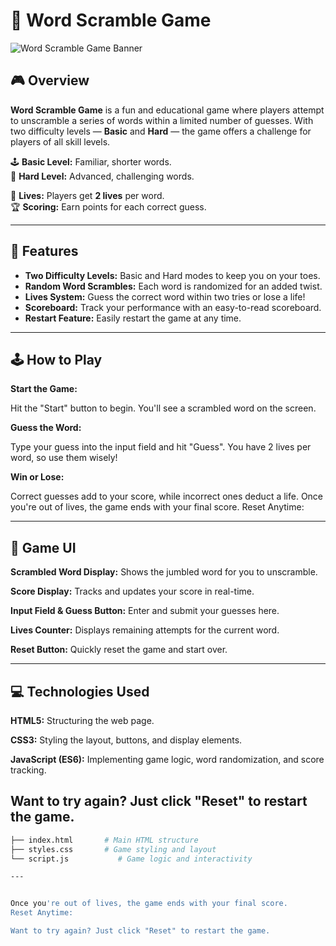 # 🧩 Word Scramble Game

![Word Scramble Game Banner](https://user-images.githubusercontent.com/your-image.png)

## 🎮 Overview

**Word Scramble Game** is a fun and educational game where players attempt to unscramble a series of words within a limited number of guesses. With two difficulty levels — **Basic** and **Hard** — the game offers a challenge for players of all skill levels.

🕹️ **Basic Level:** Familiar, shorter words.  
🎯 **Hard Level:** Advanced, challenging words.

🔧 **Lives:** Players get **2 lives** per word.  
🏆 **Scoring:** Earn points for each correct guess.

---

## 🚀 Features

- **Two Difficulty Levels:** Basic and Hard modes to keep you on your toes.
- **Random Word Scrambles:** Each word is randomized for an added twist.
- **Lives System:** Guess the correct word within two tries or lose a life!
- **Scoreboard:** Track your performance with an easy-to-read scoreboard.
- **Restart Feature:** Easily restart the game at any time.

---

## 🕹️ How to Play
**Start the Game:**

Hit the "Start" button to begin. You'll see a scrambled word on the screen.

**Guess the Word:**

Type your guess into the input field and hit "Guess".
You have 2 lives per word, so use them wisely!

**Win or Lose:**

Correct guesses add to your score, while incorrect ones deduct a life.
Once you're out of lives, the game ends with your final score.
Reset Anytime:

---

## 🎨 Game UI

**Scrambled Word Display:**
Shows the jumbled word for you to unscramble.

**Score Display:** 
Tracks and updates your score in real-time.

**Input Field & Guess Button:**
Enter and submit your guesses here.

**Lives Counter:**
Displays remaining attempts for the current word.

**Reset Button:**
Quickly reset the game and start over.

---

## 💻 Technologies Used

**HTML5:** Structuring the web page.

**CSS3:** Styling the layout, buttons, and display elements.

**JavaScript (ES6):** Implementing game logic, word randomization, and score tracking.

Want to try again? Just click "Reset" to restart the game.
---

```bash
├── index.html       # Main HTML structure
├── styles.css       # Game styling and layout
└── script.js           # Game logic and interactivity

---


Once you're out of lives, the game ends with your final score.
Reset Anytime:

Want to try again? Just click "Reset" to restart the game.
